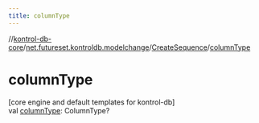 ```yaml
---
title: columnType
---
```

//[kontrol-db-core](../../../index.html)/[net.futureset.kontroldb.modelchange](../index.html)/[CreateSequence](index.html)/[columnType](column-type.html)



# columnType



[core engine and default templates for kontrol-db]\
val [columnType](column-type.html): ColumnType?




